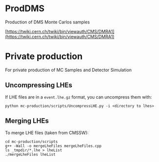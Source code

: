 # ProdDMS
Production of DMS Monte Carlos samples

[https://twiki.cern.ch/twiki/bin/viewauth/CMS/DMRA1](https://twiki.cern.ch/twiki/bin/viewauth/CMS/DMRA1)

# Private production

For private production of MC Samples and Detector Simulation

## Uncompressing LHEs

If LHE files are in a `event.lhe.gz` format, you can uncompress them with:

```
python mc-production/scripts/UncompressLHE.py -i <directory to lhes>
```

## Merging LHEs

To merge LHE files (taken from CMSSW):

```
cd mc-production/scripts
g++ -Wall -o mergeLheFiles mergeLheFiles.cpp
ls _tmpdir/*.lhe > lheList
./mergeLheFiles lheList
```